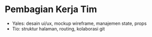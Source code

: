 # Pembagian Kerja Tim

- Yales: desain ui/ux, mockup wireframe, manajemen state, props
- Tio: struktur halaman, routing, kolaborasi git
